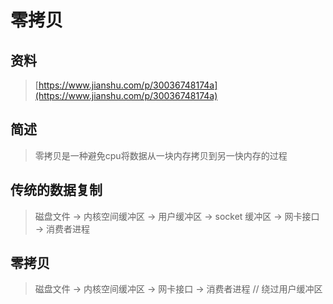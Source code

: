 # 零拷贝

## 资料

> [https://www.jianshu.com/p/30036748174a](https://www.jianshu.com/p/30036748174a)

## 简述

> 零拷贝是一种避免cpu将数据从一块内存拷贝到另一快内存的过程

## **传统的数据复制**

> 磁盘文件 -&gt; 内核空间缓冲区 -&gt; 用户缓冲区 -&gt; socket 缓冲区 -&gt; 网卡接口 -&gt; 消费者进程

## 零拷贝

> 磁盘文件 -&gt; 内核空间缓冲区 -&gt; 网卡接口 -&gt; 消费者进程  // 绕过用户缓冲区

## 



